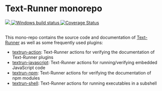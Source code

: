 # Text-Runner monorepo

<a href="https://circleci.com/gh/kevgo/text-runner">
  <img src="https://circleci.com/gh/kevgo/text-runner.svg?style=shield" />
</a>
<a href="https://ci.appveyor.com/project/kevgo/text-runner/branch/master">
  <img src="https://ci.appveyor.com/api/projects/status/96q06796xyrste9x/branch/master?svg=true" alt="Windows build status" />
</a>
<a href="https://coveralls.io/github/kevgo/text-runner?branch=master">
  <img src="https://coveralls.io/repos/github/kevgo/text-runner/badge.svg?1" alt='Coverage Status' />
</a>
<br><br>

This mono-repo contains the source code and documentation of
[Text-Runner](text-runner) as well as some frequently used plugins:

- [textrun-action](textrun-action/): Text-Runner actions for verifying the
  documentation of Text-Runner plugins
- [textrun-javascript](textrun-javascript/): Text-Runner actions for
  running/verifying embedded JavaScript code
- [textrun-npm](textrun-npm/): Text-Runner actions for verifying the
  documentation of npm modules
- [textrun-shell](textrun-shell/): Text-Runner actions for running executables
  in a subshell

